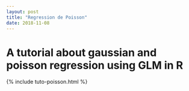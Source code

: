 ```yaml
---
layout: post
title: "Regression de Poisson"
date: 2018-11-08
---
```


# A tutorial about gaussian and poisson regression using GLM in R

{% include tuto-poisson.html %} 

